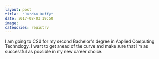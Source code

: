 ```yaml
---
layout: post
title:  "Jordan Duffy"
date: 2017-08-03 19:50
image: 
categories: registry
---
```


I am going to CSU for my second Bachelor's degree in Applied Computing Technology. I want to get ahead of the curve and make sure that I'm as successful as possible in my new career choice.
